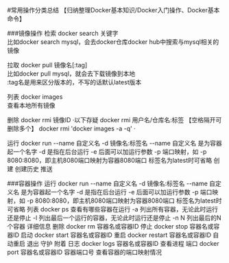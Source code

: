 #常用操作分类总结
【归纳整理Docker基本知识/Docker入门操作、Docker基本命令】


###镜像操作
检索 docker search 关键字  
    比如docker search mysql，会去docker仓库docker hub中搜索与mysql相关的镜像  
    
拉取 docker pull 镜像名[:tag]  
    比如docker pull mysql，就会去下载镜像到本地  
    :tag名是用来区分版本的，不写的话默认latest版本  
    
列表 docker images  
    查看本地所有镜像  
    
删除 docker rmi 镜像ID
    ·以下存疑
    docker rmi 用户名/仓库名:标签	【空格隔开可删除多个】
    docker rmi 'docker images -a -q'
    ·
    
运行 docker run --name 自定义名 -d 镜像名:标签名
    --name 自定义名 是为容器起一个名字
    -d 是指在后台运行
    -e 后面可以加运行参数
    -p 端口映射，如 -p 8080:8080，即主机8080端口映射为容器8080端口
    标签名为latest时可省略
创建
创建历史
推送

###容器操作
运行 docker run --name 自定义名 -d 镜像名:标签名
    --name 自定义名 是为容器起一个名字
    -d 是指在后台运行
    -e 后面可以加运行参数
    -p 端口映射，如 -p 8080:8080，即主机8080端口映射为容器8080端口
    标签名为latest时可省略
列表 docker ps
    查看有哪些容器在运行
    -a 列出所有容器，无论此时运行还是停止
    -l 列出最后一个运行的容器，无论此时运行还是停止
    -n N 列出最后的N个容器
详细信息
删除 docker rm 容器名或容器ID
停止 docker stop 容器名或容器ID
启动 docker start 容器名或容器ID
重启 docker restart 容器名或容器ID
自动重启
退出
守护
附着
日志 docker logs 容器名或容器ID
查看进程
端口 docker port 容器名或容器ID 容器端口号
    查看容器的端口映射情况




